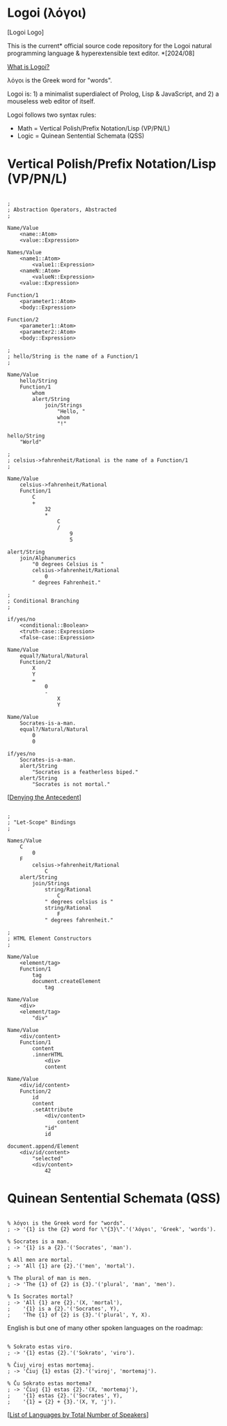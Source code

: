 # Logoi (λόγοι)

[Logoi Logo]

This is the current* official source code repository for the Logoi natural programming language & hyperextensible text editor. *[2024/08]

[What is Logoi?](https://logoi.website/tweedle.html)

λόγοι is the Greek word for "words".

Logoi is: 1) a minimalist superdialect of Prolog, Lisp & JavaScript, and 2) a mouseless web editor of itself.

Logoi follows two syntax rules:

- Math = Vertical Polish/Prefix Notation/Lisp (VP/PN/L)
- Logic = Quinean Sentential Schemata (QSS)

# Vertical Polish/Prefix Notation/Lisp (VP/PN/L)
```

;
; Abstraction Operators, Abstracted
;

Name/Value
    <name::Atom>
    <value::Expression>

Names/Value
    <name1::Atom>
        <value1::Expression>
    <nameN::Atom>
        <valueN::Expression>
    <value::Expression>

Function/1
    <parameter1::Atom>
    <body::Expression>

Function/2
    <parameter1::Atom>
    <parameter2::Atom>
    <body::Expression>

;
; hello/String is the name of a Function/1
;

Name/Value
    hello/String
    Function/1
        whom
        alert/String
            join/Strings
                "Hello, "
                whom
                "!"

hello/String
    "World"

;
; celsius->fahrenheit/Rational is the name of a Function/1
;

Name/Value
    celsius->fahrenheit/Rational
    Function/1
        C
        +
            32
            *
                C
                /
                    9
                    5

alert/String
    join/Alphanumerics
        "0 degrees Celsius is "
        celsius->fahrenheit/Rational
            0
        " degrees Fahrenheit."

;
; Conditional Branching
;

if/yes/no
    <conditional::Boolean>
    <truth-case::Expression>
    <false-case::Expression>

Name/Value
    equal?/Natural/Natural
    Function/2
        X
        Y
        =
            0
            -
                X
                Y

Name/Value
    Socrates-is-a-man.
    equal?/Natural/Natural
        0
        0

if/yes/no
    Socrates-is-a-man.
    alert/String
        "Socrates is a featherless biped."
    alert/String
        "Socrates is not mortal."

```
[[Denying the Antecedent](https://en.wikipedia.org/wiki/Denying_the_antecedent)]
```

;
; "Let-Scope" Bindings
;

Names/Value
    C
        0
    F
        celsius->fahrenheit/Rational
            C
    alert/String
        join/Strings
            string/Rational
                C
            " degrees celsius is "
            string/Rational
                F
            " degrees fahrenheit."

;
; HTML Element Constructors
;

Name/Value
    <element/tag>
    Function/1
        tag
        document.createElement
            tag

Name/Value
    <div>
    <element/tag>
        "div"

Name/Value
    <div/content>
    Function/1
        content
        .innerHTML
            <div>
            content

Name/Value
    <div/id/content>
    Function/2
        id
        content
        .setAttribute
            <div/content>
                content
            "id"
            id

document.append/Element
    <div/id/content>
        "selected"
        <div/content>
            42

```
# Quinean Sentential Schemata (QSS)
```

% λόγοι is the Greek word for "words".
; -> '{1} is the {2} word for \"{3}\".'('λόγοι', 'Greek', 'words').

% Socrates is a man.
; -> '{1} is a {2}.'('Socrates', 'man').

% All men are mortal.
; -> 'All {1} are {2}.'('men', 'mortal').

% The plural of man is men.
; -> 'The {1} of {2} is {3}.'('plural', 'man', 'men').

% Is Socrates mortal?
; -> 'All {1} are {2}.'(X, 'mortal'),
;    '{1} is a {2}.'('Socrates', Y),
;    'The {1} of {2} is {3}.'('plural', Y, X).

```
English is but one of many other spoken languages on the roadmap:
```

% Sokrato estas viro.
; -> '{1} estas {2}.'('Sokrato', 'viro').

% Ĉiuj viroj estas mortemaj.
; -> 'Ĉiuj {1} estas {2}.'('viroj', 'mortemaj').

% Ĉu Sokrato estas mortema?
; -> 'Ĉiuj {1} estas {2}.'(X, 'mortemaj'),
;    '{1} estas {2}.'('Socrates', Y),
;    '{1} = {2} + {3}.'(X, Y, 'j').

```
[[List of Languages by Total Number of Speakers](https://en.wikipedia.org/wiki/List_of_languages_by_total_number_of_speakers)]